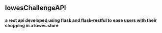 ## lowesChallengeAPI

#### a rest api developed using flask and flask-restful to ease users with their shopping in a lowes store
